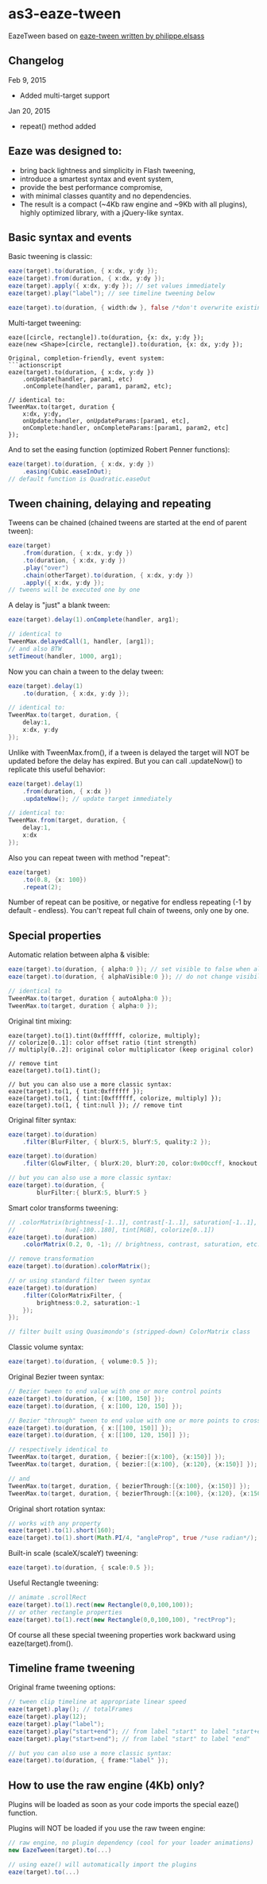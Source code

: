 as3-eaze-tween
==============

EazeTween based on [eaze-tween written by philippe.elsass](https://code.google.com/p/eaze-tween/)


Changelog
---------------------
Feb 9, 2015
- Added multi-target support

Jan 20, 2015
- repeat() method added

Eaze was designed to:
---------------------

- bring back lightness and simplicity in Flash tweening,
- introduce a smartest syntax and event system,
- provide the best performance compromise,
- with minimal classes quantity and no dependencies.
- The result is a compact (~4Kb raw engine and ~9Kb with all plugins), highly optimized library, with a jQuery-like syntax.

Basic syntax and events
-----------------------

Basic tweening is classic:
```actionscript
eaze(target).to(duration, { x:dx, y:dy });
eaze(target).from(duration, { x:dx, y:dy });
eaze(target).apply({ x:dx, y:dy }); // set values immediately
eaze(target).play("label"); // see timeline tweening below

eaze(target).to(duration, { width:dw }, false /*don't overwrite existing tweens*/);
```

Multi-target tweening:
```
eaze([circle, rectangle]).to(duration, {x: dx, y:dy });
eaze(new <Shape>[circle, rectangle]).to(duration, {x: dx, y:dy });

Original, completion-friendly, event system:
```actionscript
eaze(target).to(duration, { x:dx, y:dy })
    .onUpdate(handler, param1, etc)
    .onComplete(handler, param1, param2, etc);

// identical to:
TweenMax.to(target, duration {
    x:dx, y:dy,
    onUpdate:handler, onUpdateParams:[param1, etc],
    onComplete:handler, onCompleteParams:[param1, param2, etc]
});
```

And to set the easing function (optimized Robert Penner functions):
```actionscript
eaze(target).to(duration, { x:dx, y:dy })
    .easing(Cubic.easeInOut);
// default function is Quadratic.easeOut
```

Tween chaining, delaying and repeating
--------------------------------------
Tweens can be chained (chained tweens are started at the end of parent tween):
```actionscript
eaze(target)
    .from(duration, { x:dx, y:dy }) 
    .to(duration, { x:dx, y:dy })
    .play("over")
    .chain(otherTarget).to(duration, { x:dx, y:dy })
    .apply({ x:dx, y:dy });
// tweens will be executed one by one
```

A delay is "just" a blank tween:
```actionscript
eaze(target).delay(1).onComplete(handler, arg1);

// identical to
TweenMax.delayedCall(1, handler, [arg1]);
// and also BTW
setTimeout(handler, 1000, arg1);
```

Now you can chain a tween to the delay tween:
```actionscript
eaze(target).delay(1)
    .to(duration, { x:dx, y:dy });

// identical to:
TweenMax.to(target, duration, {
    delay:1,
    x:dx, y:dy
});
```

Unlike with TweenMax.from(), if a tween is delayed the target will NOT be updated before the delay has expired. But you can call .updateNow() to replicate this useful behavior:
```actionscript
eaze(target).delay(1)
    .from(duration, { x:dx })
    .updateNow(); // update target immediately

// identical to:
TweenMax.from(target, duration, { 
    delay:1,
    x:dx
});
```

Also you can repeat tween with method "repeat":
```actionscript
eaze(target)
	.to(0.8, {x: 100})
	.repeat(2);
```
Number of repeat can be positive, or negative for endless repeating (-1 by default - endless).
You can't repeat full chain of tweens, only one by one.

Special properties
------------------
Automatic relation between alpha & visible:
```actionscript
eaze(target).to(duration, { alpha:0 }); // set visible to false when alpha==0
eaze(target).to(duration, { alphaVisible:0 }); // do not change visibility

// identical to
TweenMax.to(target, duration { autoAlpha:0 });
TweenMax.to(target, duration { alpha:0 });
```

Original tint mixing:
```acrionscripteaze(target).to(1).tint(0xffffff);
eaze(target).to(1).tint(0xffffff, colorize, multiply);
// colorize[0..1]: color offset ratio (tint strength)
// multiply[0..2]: original color multiplicator (keep original color)

// remove tint
eaze(target).to(1).tint();

// but you can also use a more classic syntax:
eaze(target).to(1, { tint:0xffffff });
eaze(target).to(1, { tint:[0xffffff, colorize, multiply] });
eaze(target).to(1, { tint:null }); // remove tint
```

Original filter syntax:
```actionscript
eaze(target).to(duration)
    .filter(BlurFilter, { blurX:5, blurY:5, quality:2 });

eaze(target).to(duration)
    .filter(GlowFilter, { blurX:20, blurY:20, color:0x00ccff, knockout:true });

// but you can also use a more classic syntax:
eaze(target).to(duration, { 
        blurFilter:{ blurX:5, blurY:5 }
```

Smart color transforms tweening:
```actionscript
// .colorMatrix(brightness[-1..1], contrast[-1..1], saturation[-1..1], 
//              hue[-180..180], tint[RGB], colorize[0..1])
eaze(target).to(duration)
    .colorMatrix(0.2, 0, -1); // brightness, contrast, saturation, etc.

// remove transformation
eaze(target).to(duration).colorMatrix();

// or using standard filter tween syntax
eaze(target).to(duration)
    .filter(ColorMatrixFilter, { 
        brightness:0.2, saturation:-1
    });
});

// filter built using Quasimondo's (stripped-down) ColorMatrix class
```

Classic volume syntax:
```actionscript
eaze(target).to(duration, { volume:0.5 });
```

Original Bezier tween syntax:
```actionscript
// Bezier tween to end value with one or more control points
eaze(target).to(duration, { x:[100, 150] });
eaze(target).to(duration, { x:[100, 120, 150] });

// Bezier "through" tween to end value with one or more points to cross
eaze(target).to(duration, { x:[[100, 150]] });
eaze(target).to(duration, { x:[[100, 120, 150]] });

// respectively identical to
TweenMax.to(target, duration, { bezier:[{x:100}, {x:150}] });
TweenMax.to(target, duration, { bezier:[{x:100}, {x:120}, {x:150}] });

// and
TweenMax.to(target, duration, { bezierThrough:[{x:100}, {x:150}] });
TweenMax.to(target, duration, { bezierThrough:[{x:100}, {x:120}, {x:150}] });
```

Original short rotation syntax:
```actionscript
// works with any property
eaze(target).to(1).short(160);
eaze(target).to(1).short(Math.PI/4, "angleProp", true /*use radian*/);
```

Built-in scale (scaleX/scaleY) tweening:
```actionscript
eaze(target).to(duration, { scale:0.5 });
```

Useful Rectangle tweening:
```actionscript
// animate .scrollRect
eaze(target).to(1).rect(new Rectangle(0,0,100,100));
// or other rectangle properties
eaze(target).to(1).rect(new Rectangle(0,0,100,100), "rectProp");
```

Of course all these special tweening properties work backward using eaze(target).from().

Timeline frame tweening
-----------------------
Original frame tweening options:
```actionscript
// tween clip timeline at appropriate linear speed
eaze(target).play(); // totalFrames
eaze(target).play(12);
eaze(target).play("label");
eaze(target).play("start+end"); // from label "start" to label "start+end"
eaze(target).play("start>end"); // from label "start" to label "end"

// but you can also use a more classic syntax:
eaze(target).to(duration, { frame:"label" });
```

How to use the raw engine (4Kb) only?
-------------------------------------
Plugins will be loaded as soon as your code imports the special eaze() function.

Plugins will NOT be loaded if you use the raw tween engine:
```actionscript
// raw engine, no plugin dependency (cool for your loader animations)
new EazeTween(target).to(...)

// using eaze() will automatically import the plugins
eaze(target).to(...)
```